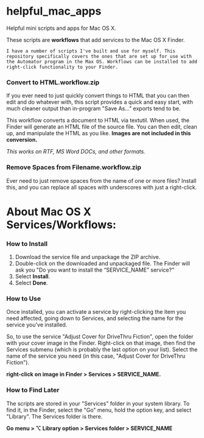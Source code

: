 helpful_mac_apps
======================
Helpful mini scripts and apps for Mac OS X.

These scripts are **workflows** that add  services to the Mac OS X Finder.

    I have a number of scripts I've built and use for myself. This repository specifically covers the ones that are set up for use with the Automator program in the Max OS. Workflows can be installed to add right-click functionality to your Finder.


### Convert to HTML.workflow.zip

If you ever need to just quickly convert things to HTML that you can then edit and do whatever with, this script provides a quick and easy start, with much cleaner output than in-program "Save As…" exports tend to be.

This workflow converts a document to HTML via textutil. When used, the Finder will generate an HTML file of the source file. You can then edit, clean up, and manipulate the HTML as you like. **Images are not included in this conversion.**

*This works on RTF, MS Word DOCs, and other formats.*

### Remove Spaces from Filename.workflow.zip

Ever need to just remove spaces from the name of one or more files? Install this, and you can replace all spaces with underscores with just a right-click.

About Mac OS X Services/Workflows:
======================
### How to Install
1. Download the service file and unpackage the ZIP archive.
2. Double-click on the downloaded and unpackaged file. The Finder will ask you "Do you want to install the “SERVICE_NAME” service?"
3. Select **Install**.
4. Select **Done**.

### How to Use
   Once installed, you can activate a service by right-clicking the item you need affected, going down to Services, and selecting the name for the service you've installed.

   So, to use the service "Adjust Cover for DriveThru Fiction", open the folder with your cover image in the Finder. Right-click on that image, then find the Services submenu (which is probably the last option on your list). Select the name of the service you need (in this case, "Adjust Cover for DriveThru Fiction").

   **right-click on image in Finder > Services > SERVICE_NAME.**

### How to Find Later
   The scripts are stored in your "Services" folder in your system library. To find it, in the Finder, select the "Go" menu, hold the option key, and select "Library". The Services folder is there.

   **Go menu > ⌥ Library option > Services folder > SERVICE_NAME**
